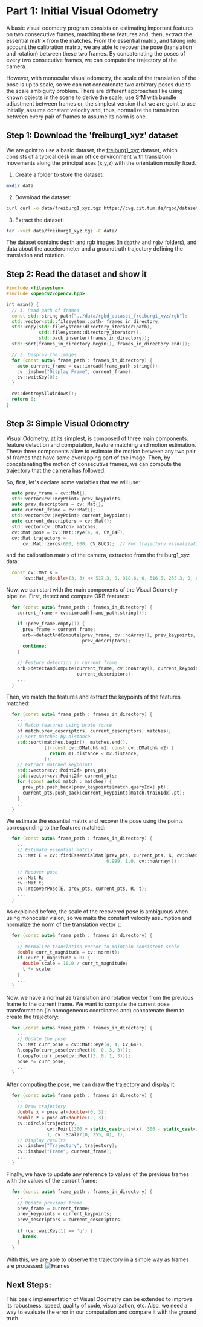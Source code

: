 # Part 1: Initial Visual Odometry
A basic visual odometry program consists on estimating important features on two consecutive frames, matching these features and, then, extract the essential matrix from the matches. From the essential matrix, and taking into account the calibration matrix, we are able to recover the pose (translation and rotation) between these two frames. By concatenating the poses of every two consecutive frames, we can compute the trajectory of the camera.

However, with monocular visual odometry, the scale of the translation of the pose is up to scale, so we can not concatenate two arbitrary poses due to the scale ambiguity problem. There are different approaches like using known objects in the scene to derive the scale, use SfM with bundle adjustment between frames or, the simplest version that we are goint to use initially, assume constant velocity and, thus, normalize the translation between every pair of frames to assume its norm is one.

## Step 1: Download the 'freiburg1_xyz' dataset
We are goint to use a basic dataset, the [freiburg1_xyz](https://cvg.cit.tum.de/data/datasets/rgbd-dataset/download#freiburg1_xyz) dataset, which consists of a typical desk in an office environment with translation movements along the principal axes (x,y,z) with the orientation mostly fixed.

1. Create a folder to store the dataset:
```bash
mkdir data
```
2. Download the dataset:
```bash
curl curl -o data/freiburg1_xyz.tgz https://cvg.cit.tum.de/rgbd/dataset/freiburg1/rgbd_dataset_freiburg1_xyz.tgz
```
3. Extract the dataset:
```bash
tar -xvzf data/freiburg1_xyz.tgz -C data/
```

The dataset contains depth and rgb images (in `depth/` and `rgb/` folders), and data about the accelerometer and a groundtruth trajectory defining the translation and rotation.

## Step 2: Read the dataset and show it
````c++
#include <filesystem>
#include <opencv2/opencv.hpp>

int main() {
  // 1. Read path of frames
  const std::string path{"../data/rgbd_dataset_freiburg1_xyz/rgb"};
  std::vector<std::filesystem::path> frames_in_directory;
  std::copy(std::filesystem::directory_iterator(path),
            std::filesystem::directory_iterator(),
            std::back_inserter(frames_in_directory));
  std::sort(frames_in_directory.begin(), frames_in_directory.end());

  // 2. Display the images
  for (const auto& frame_path : frames_in_directory) {
    auto current_frame = cv::imread(frame_path.string());
    cv::imshow("Display Frame", current_frame);
    cv::waitKey(0);
  }

  cv::destroyAllWindows();
  return 0;
}
````

## Step 3: Simple Visual Odometry
Visual Odometry, at its simplest, is composed of three main components: feature detection and computation, feature matching and motion estimation. These three components allow to estimate the motion between any two pair of frames that have some overlapping part of the image. Then, by concatenating the motion of consecutive frames, we can compute the trajectory that the camera has followed.

So, first, let's declare some variables that we will use:
```c++
  auto prev_frame = cv::Mat{};
  std::vector<cv::KeyPoint> prev_keypoints;
  auto prev_descriptors = cv::Mat{};
  auto current_frame = cv::Mat{};
  std::vector<cv::KeyPoint> current_keypoints;
  auto current_descriptors = cv::Mat{};
  std::vector<cv::DMatch> matches;
  cv::Mat pose = cv::Mat::eye(4, 4, CV_64F);
  cv::Mat trajectory =
      cv::Mat::zeros(600, 600, CV_8UC3);  // For trajectory visualization
```
and the calibration matrix of the camera, extracted from the freiburg1_xyz data:
```c++
  const cv::Mat K =
      (cv::Mat_<double>(3, 3) << 517.3, 0, 318.6, 0, 516.5, 255.3, 0, 0, 1);
```

Now, we can start with the main components of the Visual Odometry pipeline. First, detect and compute ORB features:
```c++
  for (const auto& frame_path : frames_in_directory) {
    current_frame = cv::imread(frame_path.string());

    if (prev_frame.empty()) {
      prev_frame = current_frame;
      orb->detectAndCompute(prev_frame, cv::noArray(), prev_keypoints,
                            prev_descriptors);
      continue;
    }

    // Feature detection in current frame
    orb->detectAndCompute(current_frame, cv::noArray(), current_keypoints,
                          current_descriptors);
    ...
  }
```
Then, we match the features and extract the keypoints of the features matched:
```c++
  for (const auto& frame_path : frames_in_directory) {
    ...
    // Match features using brute force
    bf.match(prev_descriptors, current_descriptors, matches);
    // Sort matches by distance
    std::sort(matches.begin(), matches.end(),
              [](const cv::DMatch& m1, const cv::DMatch& m2) {
                return m1.distance < m2.distance;
              });
    // Extract matched keypoints
    std::vector<cv::Point2f> prev_pts;
    std::vector<cv::Point2f> current_pts;
    for (const auto& match : matches) {
      prev_pts.push_back(prev_keypoints[match.queryIdx].pt);
      current_pts.push_back(current_keypoints[match.trainIdx].pt);
    }
    ...
  }
```
We estimate the essential matrix and recover the pose using the points corresponding to the features matched:
```c++
  for (const auto& frame_path : frames_in_directory) {
    ...
    // Estimate essential matrix
    cv::Mat E = cv::findEssentialMat(prev_pts, current_pts, K, cv::RANSAC,
                                     0.999, 1.0, cv::noArray());

    // Recover pose
    cv::Mat R;
    cv::Mat t;
    cv::recoverPose(E, prev_pts, current_pts, R, t);
    ...
  }
```
As explained before, the scale of the recovered pose is ambiguous when using monocular vision, so we make the constant velocity assumption and normalize the norm of the translation vector `t`:
```c++
  for (const auto& frame_path : frames_in_directory) {
    ...
    // Normalize translation vector to maintain consistent scale
    double curr_t_magnitude = cv::norm(t);
    if (curr_t_magnitude > 0) {
      double scale = 10.0 / curr_t_magnitude;
      t *= scale;
    }
    ...
  }
```
Now, we have a normalize translation and rotation vector from the previous frame to the current frame. We want to compute the current pose transformation (in homogeneous coordinates and) concatenate them to create the trajectory:
```c++
  for (const auto& frame_path : frames_in_directory) {
    ...
    // Update the pose
    cv::Mat curr_pose = cv::Mat::eye(4, 4, CV_64F);
    R.copyTo(curr_pose(cv::Rect(0, 0, 3, 3)));
    t.copyTo(curr_pose(cv::Rect(3, 0, 1, 3)));
    pose *= curr_pose;
    ...
  }
```
After computing the pose, we can draw the trajectory and display it:
```c++
  for (const auto& frame_path : frames_in_directory) {
    ...
    // Draw trajectory
    double x = pose.at<double>(0, 3);
    double z = pose.at<double>(2, 3);
    cv::circle(trajectory,
               cv::Point(300 + static_cast<int>(x), 300 - static_cast<int>(z)),
               1, cv::Scalar(0, 255, 0), 1);
    // Display results
    cv::imshow("Trajectory", trajectory);
    cv::imshow("Frame", current_frame);
    ...
  }
```
Finally, we have to update any reference to values of the previous frames with the values of the current frame:
```c++
  for (const auto& frame_path : frames_in_directory) {
    ...
    // Update previous frame
    prev_frame = current_frame;
    prev_keypoints = current_keypoints;
    prev_descriptors = current_descriptors;
    
    if (cv::waitKey(1) == 'q') {
      break;
    }
  }
```
With this, we are able to observe the trajectory in a simple way as frames are processed:
![Frames](./img/1_InitialvisualOdometry.png)

## Next Steps:
This basic implementation of Visual Odometry can be extended to improve its robustness, speed, quality of code, visualization, etc. Also, we need a way to evaluate the error in our computation and compare it with the ground truth.